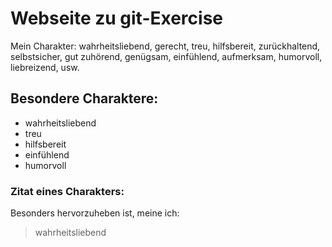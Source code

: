 # Webseite zu git-Exercise

Mein Charakter:
wahrheitsliebend, gerecht, treu, hilfsbereit,
zurückhaltend, selbstsicher, gut zuhörend,
genügsam, einfühlend, aufmerksam, humorvoll, liebreizend, usw.

## Besondere Charaktere:

* wahrheitsliebend
* treu 
* hilfsbereit
* einfühlend
* humorvoll


### Zitat eines Charakters:

Besonders hervorzuheben ist, meine ich:

> wahrheitsliebend
